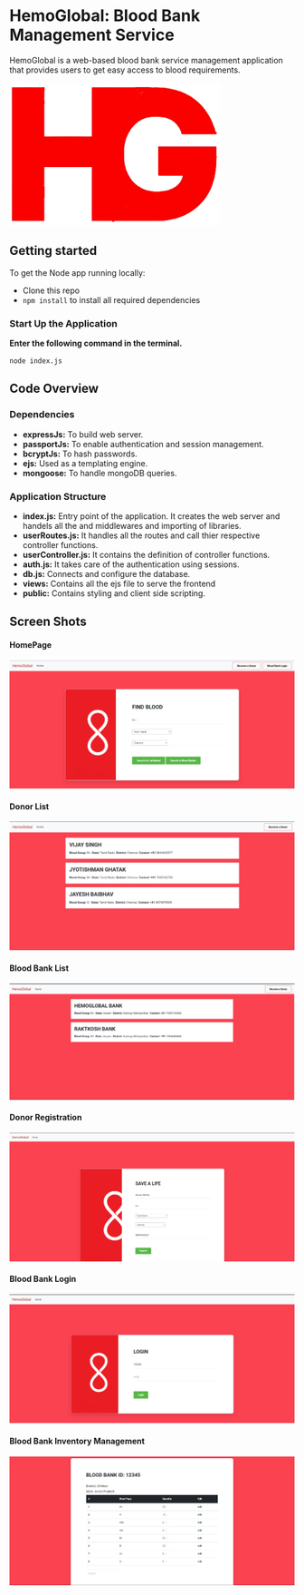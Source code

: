 # HemoGlobal: Blood Bank Management Service
HemoGlobal is a web-based blood bank service management application that provides users to get easy access to blood requirements. 

![logo](./screenshots/logo.png)
## Getting started
To get the Node app running locally:
- Clone this repo
- `npm install` to install all required dependencies
### Start Up the Application
**Enter the following command in the terminal.** 
```
node index.js 
```
## Code Overview
### Dependencies
- **expressJs:** To build web server.
- **passportJs:** To enable authentication and session management.
- **bcryptJs:** To hash passwords.
- **ejs:** Used as a templating engine.
- **mongoose:** To handle mongoDB queries.


### Application Structure
- **index.js:** Entry point of the application. It creates the web server and handels all the and middlewares and importing of libraries.
- **userRoutes.js:** It handles all the routes and call thier respective controller functions.
- **userController.js:** It contains the definition of controller functions.
- **auth.js:** It takes care of the authentication using sessions.
- **db.js:** Connects and configure the database.
- **views:** Contains all the ejs file to serve the frontend
- **public:** Contains styling and client side scripting.


## Screen Shots

#### HomePage
![HomePage](./screenshots/HomePage2.png)
#### Donor List
![Donor List](./screenshots/donrolist.png)
#### Blood Bank List
![Blood Bank List](./screenshots/bblist.png)
#### Donor Registration
![Donor Registration](./screenshots/donorregistration.png)
#### Blood Bank Login
![HomePage](./screenshots/bblogin.png)
#### Blood Bank Inventory Management
![inventory](./screenshots/inventory.png)







